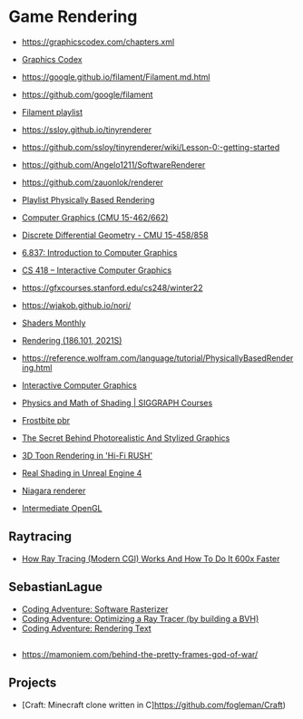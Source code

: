 # Game Rendering

* https://graphicscodex.com/chapters.xml
* [Graphics Codex
](https://www.youtube.com/playlist?list=PLsYRP8pwiVX_H_BbnBWG8M1iPzwqEmFNj)

* https://google.github.io/filament/Filament.md.html
* https://github.com/google/filament
* [Filament playlist](https://www.youtube.com/playlist?list=PLsYRP8pwiVX80EAOwcYcEvNexwaildjsF)

* https://ssloy.github.io/tinyrenderer
* https://github.com/ssloy/tinyrenderer/wiki/Lesson-0:-getting-started
* https://github.com/Angelo1211/SoftwareRenderer
* https://github.com/zauonlok/renderer

* [Playlist Physically Based Rendering](https://www.youtube.com/playlist?list=PLsYRP8pwiVX8UVh-Ey-kfBaCU-NVYBaAT)

* [Computer Graphics (CMU 15-462/662)](https://www.youtube.com/playlist?list=PL9_jI1bdZmz2emSh0UQ5iOdT2xRHFHL7E)
* [Discrete Differential Geometry - CMU 15-458/858](https://www.youtube.com/playlist?list=PL9_jI1bdZmz0hIrNCMQW1YmZysAiIYSSS)

* [6.837: Introduction to Computer Graphics](https://www.youtube.com/playlist?list=PLQ3UicqQtfNuBjzJ-KEWmG1yjiRMXYKhh)

* [CS 418 – Interactive Computer Graphics](https://cs418.cs.illinois.edu/website/index.html)

* https://gfxcourses.stanford.edu/cs248/winter22

* https://wjakob.github.io/nori/

* [Shaders Monthly](https://www.youtube.com/playlist?list=PL8vNj3osX2PzZ-cNSqhA8G6C1-Li5-Ck8)

* [Rendering (186.101, 2021S)](https://www.youtube.com/playlist?list=PLmIqTlJ6KsE2yXzeq02hqCDpOdtj6n6A9)

* https://reference.wolfram.com/language/tutorial/PhysicallyBasedRendering.html

* [Interactive Computer Graphics](https://www.youtube.com/playlist?list=PLplnkTzzqsZS3R5DjmCQsqupu43oS9CFN)

* [Physics and Math of Shading | SIGGRAPH Courses](https://www.youtube.com/watch?v=j-A0mwsJRmk)

* [Frostbite pbr](https://blog.selfshadow.com/publications/s2014-shading-course/frostbite/s2014_pbs_frostbite_slides.pdf)

* [The Secret Behind Photorealistic And Stylized Graphics](https://www.youtube.com/watch?v=KkOkx0FiHDA)

* [3D Toon Rendering in 'Hi-Fi RUSH'](https://www.youtube.com/watch?v=gdBACyIOCtc&ab_channel=GDC2025)


* [Real Shading in Unreal Engine 4](https://cdn2.unrealengine.com/Resources/files/2013SiggraphPresentationsNotes-26915738.pdf)


* [Niagara renderer](https://www.youtube.com/playlist?list=PL0JVLUVCkk-l7CWCn3-cdftR0oajugYvd)


* [Intermediate OpenGL](https://www.youtube.com/playlist?list=PLA0dXqQjCx0TKQiXRyQU62KQgcTE6E92f)


## Raytracing

* [How Ray Tracing (Modern CGI) Works And How To Do It 600x Faster](https://www.youtube.com/watch?v=gsZiJeaMO48&ab_channel=Josh%27sChannel)

## SebastianLague

* [Coding Adventure: Software Rasterizer](https://www.youtube.com/watch?v=yyJ-hdISgnw&ab_channel=SebastianLague)
* [Coding Adventure: Optimizing a Ray Tracer (by building a BVH)](https://www.youtube.com/watch?v=C1H4zIiCOaI&ab_channel=SebastianLague)
* [Coding Adventure: Rendering Text](https://www.youtube.com/watch?v=SO83KQuuZvg&ab_channel=SebastianLague)


##

* https://mamoniem.com/behind-the-pretty-frames-god-of-war/

## Projects

* [Craft: Minecraft clone written in C]https://github.com/fogleman/Craft)
